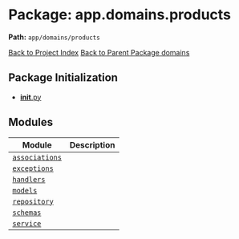 # Package: app.domains.products

**Path:** `app/domains/products`

[Back to Project Index](../../../../index.md)
[Back to Parent Package domains](../index.md)

## Package Initialization
- [__init__.py](init.md)

## Modules

| Module | Description |
| --- | --- |
| [`associations`](associations.md) |  |
| [`exceptions`](exceptions.md) |  |
| [`handlers`](handlers.md) |  |
| [`models`](models.md) |  |
| [`repository`](repository.md) |  |
| [`schemas`](schemas.md) |  |
| [`service`](service.md) |  |
